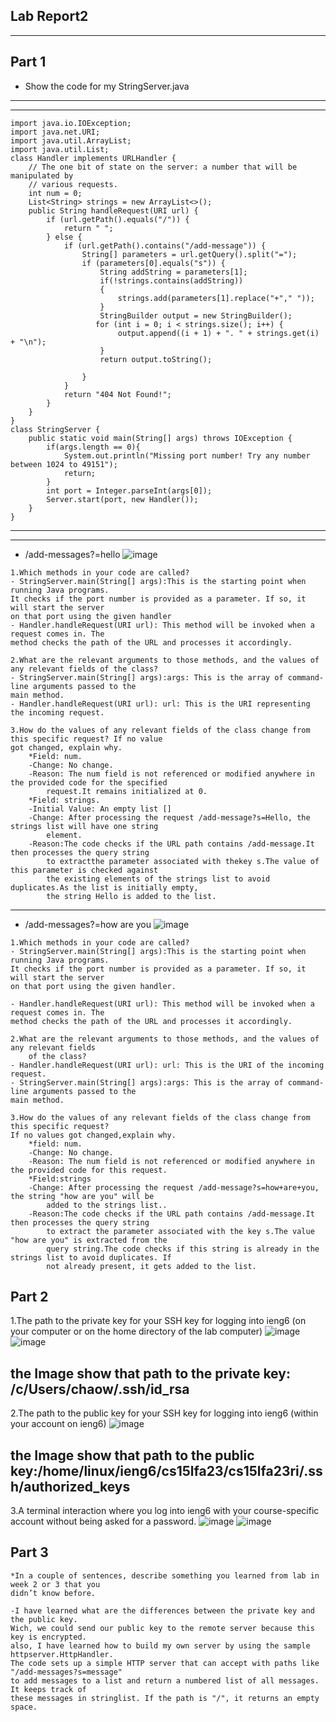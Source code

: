 ## Lab Report2 
---

## Part 1
* Show the code for my StringServer.java
---
---
```
import java.io.IOException;
import java.net.URI;
import java.util.ArrayList;
import java.util.List;
class Handler implements URLHandler {
    // The one bit of state on the server: a number that will be manipulated by
    // various requests.
    int num = 0;
    List<String> strings = new ArrayList<>();
    public String handleRequest(URI url) {
        if (url.getPath().equals("/")) {
            return " ";
        } else {
            if (url.getPath().contains("/add-message")) {
                String[] parameters = url.getQuery().split("=");
                if (parameters[0].equals("s")) {
                    String addString = parameters[1]; 
                    if(!strings.contains(addString))
                    {
                        strings.add(parameters[1].replace("+"," "));
                    }
                    StringBuilder output = new StringBuilder();
                   for (int i = 0; i < strings.size(); i++) {
                        output.append((i + 1) + ". " + strings.get(i) + "\n");
                    }
                    return output.toString();
                    
                }
            }
            return "404 Not Found!";
        }
    }
}
class StringServer {
    public static void main(String[] args) throws IOException {
        if(args.length == 0){
            System.out.println("Missing port number! Try any number between 1024 to 49151");
            return;
        }
        int port = Integer.parseInt(args[0]);
        Server.start(port, new Handler());
    }
}
```
---
---
* /add-messages?=hello
![image](cse15l_week1_report/hello.png)
```
1.Which methods in your code are called?
- StringServer.main(String[] args):This is the starting point when running Java programs.
It checks if the port number is provided as a parameter. If so, it will start the server
on that port using the given handler
- Handler.handleRequest(URI url): This method will be invoked when a request comes in. The
method checks the path of the URL and processes it accordingly.

2.What are the relevant arguments to those methods, and the values of any relevant fields of the class?
- StringServer.main(String[] args):args: This is the array of command-line arguments passed to the
main method.
- Handler.handleRequest(URI url): url: This is the URI representing the incoming request.

3.How do the values of any relevant fields of the class change from this specific request? If no value
got changed, explain why.
    *Field: num.
    -Change: No change.
    -Reason: The num field is not referenced or modified anywhere in the provided code for the specified
        request.It remains initialized at 0.
    *Field: strings.
    -Initial Value: An empty list []
    -Change: After processing the request /add-message?s=Hello, the strings list will have one string
        element.
    -Reason:The code checks if the URL path contains /add-message.It then processes the query string
        to extractthe parameter associated with thekey s.The value of this parameter is checked against
        the existing elements of the strings list to avoid duplicates.As the list is initially empty,
        the string Hello is added to the list. 
```


---
* /add-messages?=how are you
![image](cse15l_week1_report/how_are_you.png)
```
1.Which methods in your code are called?
- StringServer.main(String[] args):This is the starting point when running Java programs.
It checks if the port number is provided as a parameter. If so, it will start the server
on that port using the given handler.

- Handler.handleRequest(URI url): This method will be invoked when a request comes in. The
method checks the path of the URL and processes it accordingly.

2.What are the relevant arguments to those methods, and the values of any relevant fields
    of the class?
- Handler.handleRequest(URI url): url: This is the URI of the incoming request.
- StringServer.main(String[] args):args: This is the array of command-line arguments passed to the
main method.

3.How do the values of any relevant fields of the class change from this specific request?
If no values got changed,explain why.
    *field: num.
    -Change: No change.
    -Reason: The num field is not referenced or modified anywhere in the provided code for this request.
    *Field:strings
    -Change: After processing the request /add-message?s=how+are+you, the string "how are you" will be
        added to the strings list..
    -Reason:The code checks if the URL path contains /add-message.It then processes the query string
        to extract the parameter associated with the key s.The value "how are you" is extracted from the
        query string.The code checks if this string is already in the strings list to avoid duplicates. If
        not already present, it gets added to the list.
```





## Part 2
1.The path to the private key for your SSH key for logging into ieng6 (on your computer 
or on the home directory of the lab computer)
![image](cse15l_week1_report/privte.png)
![image](cse15l_week1_report/pricate1.png)
## the Image show that path to the private key: /c/Users/chaow/.ssh/id_rsa

2.The path to the public key for your SSH key for logging into ieng6 (within your account on ieng6)
![image](cse15l_week1_report/pub.png)
## the Image show that path to the public key:/home/linux/ieng6/cs15lfa23/cs15lfa23ri/.ssh/authorized_keys

3.A terminal interaction where you log into ieng6 with your course-specific account 
without being asked for a password.
![image](cse15l_week1_report/3_1.png)
![image](cse15l_week1_report/3_2.png)






## Part 3
```
*In a couple of sentences, describe something you learned from lab in week 2 or 3 that you
didn’t know before.

-I have learned what are the differences between the private key and the public key.
Wich, we could send our public key to the remote server because this key is encrypted.
also, I have learned how to build my own server by using the sample httpserver.HttpHandler.
The code sets up a simple HTTP server that can accept with paths like "/add-messages?s=message"
to add messages to a list and return a numbered list of all messages. It keeps track of
these messages in stringlist. If the path is "/", it returns an empty space.
```
